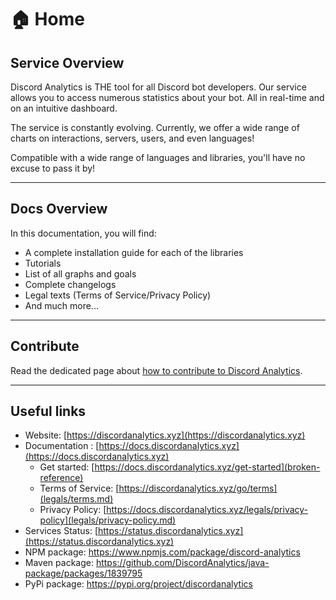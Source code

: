# 🏠 Home

## Service Overview

Discord Analytics is THE tool for all Discord bot developers. Our service allows you to access numerous statistics about your bot. All in real-time and on an intuitive dashboard.

The service is constantly evolving. Currently, we offer a wide range of charts on interactions, servers, users, and even languages!

Compatible with a wide range of languages and libraries, you'll have no excuse to pass it by!

***

## Docs Overview

In this documentation, you will find:

- A complete installation guide for each of the libraries
- Tutorials
- List of all graphs and goals
- Complete changelogs
- Legal texts (Terms of Service/Privacy Policy)
- And much more...

***

## Contribute

Read the dedicated page about [how to contribute to Discord Analytics](https://discordanalytics.xyz/contribute).

***

## Useful links

- Website: [https://discordanalytics.xyz](https://discordanalytics.xyz)
- Documentation : [https://docs.discordanalytics.xyz](https://docs.discordanalytics.xyz)
  - Get started: [https://docs.discordanalytics.xyz/get-started](broken-reference)
  - Terms of Service: [https://discordanalytics.xyz/go/terms](legals/terms.md)
  - Privacy Policy: [https://docs.discordanalytics.xyz/legals/privacy-policy](legals/privacy-policy.md)
- Services Status: [https://status.discordanalytics.xyz](https://status.discordanalytics.xyz)
- NPM package: https://www.npmjs.com/package/discord-analytics
- Maven package: https://github.com/DiscordAnalytics/java-package/packages/1839795
- PyPi package: https://pypi.org/project/discordanalytics
